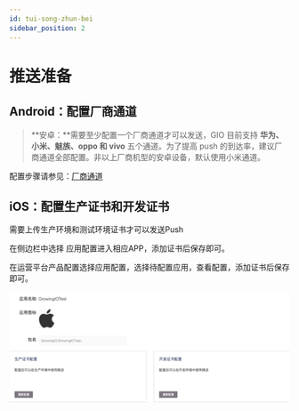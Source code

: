 ```yaml
---
id: tui-song-zhun-bei
sidebar_position: 2
---
```


# 推送准备

## Android：配置厂商通道

> **安卓：**需要至少配置一个厂商通道才可以发送，GIO 目前支持 **华为、小米、魅族、oppo 和 vivo** 五个通道。为了提高 push 的到达率，建议厂商通道全部配置。非以上厂商机型的安卓设备，默认使用小米通道。

配置步骤请参见：[厂商通道](../../../../developer-manual/chang-shang-tong-dao/)

## iOS：配置生产证书和开发证书

需要上传生产环境和测试环境证书才可以发送Push

在侧边栏中选择 应用配置进入相应APP，添加证书后保存即可。

在运营平台产品配置选择应用配置，选择待配置应用，查看配置，添加证书后保存即可。

![](../../../../.gitbook/assets/image%20%28263%29.png)

